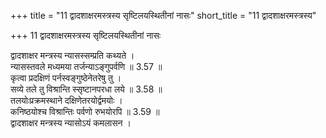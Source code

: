 +++
title = "11 द्वादशाक्षरमस्त्रस्य सृष्टिलयस्थितीनां नासः"
short_title = "11 द्वादशाक्षरमस्त्रस्य"

+++
11 द्वादशाक्षरमस्त्रस्य सृष्टिलयस्थितीनां नासः

द्वादशाक्षर मन्त्रस्य न्यासस्सम्प्रति कथ्यते ।  
न्यासस्तवले मध्यमया तर्जन्याऽङ्गुपर्वणि ॥ 3.57 ॥  
कृत्वा प्रदक्षिणं पर्नस्वङ्गुष्ठेनेतरेषु तु ।  
सव्ये तले तु विश्रान्ति स्सृष्टानपरधा लये ॥ 3.58 ॥  
तलयोःप्रक्रमस्थाने दक्षिणेतरयोर्द्वमयोः ।  
कनिष्ठयोश्च विश्रान्तिः पर्वणो रुभयोरपि ॥ 3.59 ॥  
द्वादशाक्षर मन्त्रस्य न्यासोऽयं कमलासन ।  